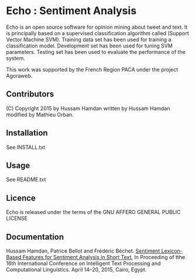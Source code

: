 
# Echo : Sentiment Analysis 

Echo is an open source software for opinion mining about tweet and text.
It is principally based on a supervised classification algorithm called (Support Vector Machine SVM). Training data set has been used for training a classification model. Development set has been used for tuning SVM parameters. Testing set has been used to evaluate the performance of the system.

This work was supported by the French Region PACA under the project Agoraweb.

## Contributors

(C) Copyright 2015 by Hussam Hamdan written by Hussam Hamdan modified by Mathieu Orban.


## Installation

See INSTALL.txt


## Usage

See README.txt


## Licence

Echo is released under the terms of the GNU AFFERO GENERAL PUBLIC LICENSE

## Documentation
Hussam Hamdan, Patrice Bellot and Frédéric Béchet.  [Sentiment Lexicon-Based Features for Sentiment Analysis in Short Text.](http://www.academia.edu/11687899/Sentiment_Lexicon-Based_Features_for_Sentiment_Analysis_in_Short_Text) In Proceeding of tthe 16th International Conference on Intelligent Text Processing and Computational Linguistics. April 14–20, 2015, Cairo, Egypt.

